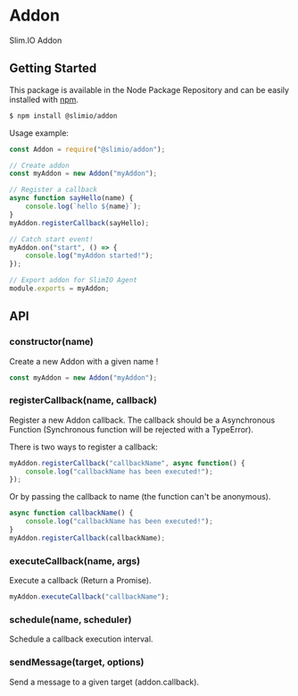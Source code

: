 # Addon
Slim.IO Addon

## Getting Started

This package is available in the Node Package Repository and can be easily installed with [npm](https://docs.npmjs.com/getting-started/what-is-npm).

```bash
$ npm install @slimio/addon
```

Usage example:

```js
const Addon = require("@slimio/addon");

// Create addon
const myAddon = new Addon("myAddon");

// Register a callback
async function sayHello(name) {
    console.log(`hello ${name}`);
}
myAddon.registerCallback(sayHello);

// Catch start event!
myAddon.on("start", () => {
    console.log("myAddon started!");
});

// Export addon for SlimIO Agent
module.exports = myAddon;
```

## API

### constructor(name)
Create a new Addon with a given name !
```js
const myAddon = new Addon("myAddon");
```

### registerCallback(name, callback)
Register a new Addon callback. The callback should be a Asynchronous Function (Synchronous function will be rejected with a TypeError).

There is two ways to register a callback:

```js
myAddon.registerCallback("callbackName", async function() {
    console.log("callbackName has been executed!");
});
```

Or by passing the callback to name (the function can't be anonymous).
```js
async function callbackName() {
    console.log("callbackName has been executed!");
}
myAddon.registerCallback(callbackName);
```

### executeCallback(name, args)
Execute a callback (Return a Promise).

```js
myAddon.executeCallback("callbackName");
```

### schedule(name, scheduler)
Schedule a callback execution interval.

### sendMessage(target, options)
Send a message to a given target (addon.callback).
